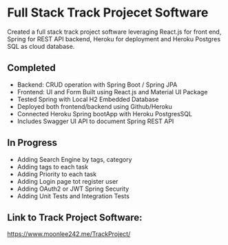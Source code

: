 # Full Stack Track Projecet Software

Created a full stack track project software leveraging React.js for front end, Spring for REST API backend, Heroku for deployment and Heroku Postgres SQL as cloud database.

## Completed
- Backend: CRUD operation with Spring Boot / Spring JPA 
- Frontend: UI and Form Built using React.js and Material UI Package
- Tested Spring with Local H2 Embedded Database
- Deployed both frontend/backend using Github/Heroku
- Connected Heroku Spring bootApp with Heroku PostgresSQL
- Includes Swagger UI API to document Spring REST API

## In Progress
- Adding Search Engine by tags, category
- Adding tags to each task
- Adding Priority to each task
- Adding Login page tot register user
- Adding OAuth2 or JWT Spring Security
- Adding Unit Tests and Integration Tests

## Link to Track Project Software:

https://www.moonlee242.me/TrackProject/

